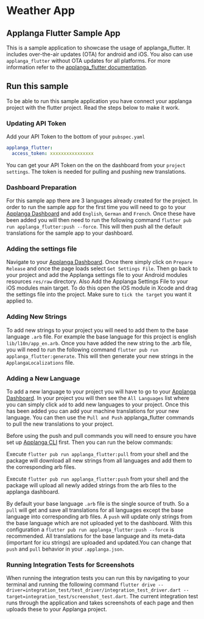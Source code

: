 # Weather App
## Applanga Flutter Sample App

This is a sample application to showcase the usage of applanga_flutter. It includes over-the-air updates (OTA) for android and iOS.
You also can use `applanga_flutter` without OTA updates for all platforms. For more information refer to the [applanga_flutter documentation]('https://github.com/applanga/applanga_flutter').

## Run this sample
To be able to run this sample application you have connect your applanga project with the flutter project.
Read the steps below to make it work.

### Updating API Token
Add your API Token to the bottom of your `pubspec.yaml`
```yaml
applanga_flutter:
  access_token: xxxxxxxxxxxxxxxx
```
You can get your API Token on the on the dashboard from your `project settings`. The token is needed for pulling and pushing new translations.

### Dashboard Preparation
For this sample app there are 3 languages already created for the project. In order to run the sample app for the first time you will need to go to your [Applanga Dashboard](https://dashboard.applanga.com) and add `English`, `German` and `French`. Once these have been added you will then need to run the following command `flutter pub run applanga_flutter:push --force`. This will then push all the default translations for the sample app to your dashboard. 

### Adding the settings file
Navigate to your [Applanga Dashboard](https://dashboard.applanga.com). Once there simply click on `Prepare Release` and once the page loads select `Get Settings File`. Then go back to your project and add the Applanga settings file to your Android modules resources `res/raw` directory. Also Add the Applanga Settings File to your iOS modules main target. To do this open the iOS module in Xcode and drag the settings file into the project. Make sure to `tick the target` you want it applied to. 

### Adding New Strings
To add new strings to your project you will need to add them to the base language `.arb` file. For example the base language for this project is english `lib/l10n/app_en.arb`. Once you have added the new string to the .arb file, you will need to run the following command `flutter pub run applanga_flutter:generate`. This will then generate your new strings in the `ApplangaLocalizations` file.    

### Adding a New Language
To add a new language to your project you will have to go to your [Applanga Dashboard](https://dashboard.applanga.com). In your project you will then see the `All Languages` list where you can simply click `add` to add new languages to your project. Once this has been added you can add your machine translations for your new language. You can then use the `Pull and Push` applanga_flutter commands to pull the new translations to your project. 

Before using the push and pull commands you will need to ensure you have set up [Applanga CLI](https://www.applanga.com/docs/integration-documentation/cli) first. Then you can run the below commands:

Execute `flutter pub run applanga_flutter:pull` from your shell and the package will download all new strings from all languages and add them to the corresponding arb files.

Execute `flutter pub run applanga_flutter:push` from your shell and the package will upload all newly added strings from the arb files to the applanga dashboard.

By default your base language `.arb` file is the single source of truth. So a `pull` will get and save all translations for all languages except the base language into corresponding arb files. A `push` will update only strings from the base language which are not uploaded yet to the dashboard.
With this configuration a `flutter pub run applanga_flutter:push --force` is recommended. All translations for the base language and its meta-data (important for icu strings) are uploaded and updated.You can change that `push` and `pull` behavior in your `.applanga.json`.

### Running Integration Tests for Screenshots
When running the integration tests you can run this by navigating to your terminal and running the following command `flutter drive --driver=integration_test/test_driver/integration_test_driver.dart --target=integration_test/screenshot_test.dart`. The current integration test runs through the application and takes screenshots of each page and then uploads these to your Applanga project. 
